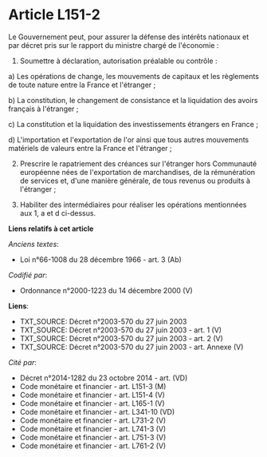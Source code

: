 # Article L151-2

Le Gouvernement peut, pour assurer la défense des intérêts nationaux et par décret pris sur le rapport du ministre chargé de
l'économie :

1. Soumettre à déclaration, autorisation préalable ou contrôle :

a) Les opérations de change, les mouvements de capitaux et les règlements de toute nature entre la France et l'étranger ;

b) La constitution, le changement de consistance et la liquidation des avoirs français à l'étranger ;

c) La constitution et la liquidation des investissements étrangers en France ;

d) L'importation et l'exportation de l'or ainsi que tous autres mouvements matériels de valeurs entre la France et
l'étranger ;

2. Prescrire le rapatriement des créances sur l'étranger hors Communauté européenne nées de l'exportation de marchandises, de
la rémunération de services et, d'une manière générale, de tous revenus ou produits à l'étranger ;

3. Habiliter des intermédiaires pour réaliser les opérations mentionnées aux 1, a et d ci-dessus.

**Liens relatifs à cet article**

_Anciens textes_:

  - Loi n°66-1008 du 28 décembre 1966 - art. 3 (Ab)

_Codifié par_:

  - Ordonnance n°2000-1223 du 14 décembre 2000 (V)

**Liens**:

  - TXT_SOURCE: Décret n°2003-570 du 27 juin 2003
  - TXT_SOURCE: Décret n°2003-570 du 27 juin 2003 - art. 1 (V)
  - TXT_SOURCE: Décret n°2003-570 du 27 juin 2003 - art. 2 (V)
  - TXT_SOURCE: Décret n°2003-570 du 27 juin 2003 - art. Annexe (V)

_Cité par_:

  - Décret n°2014-1282 du 23 octobre 2014 - art. (VD)
  - Code monétaire et financier - art. L151-3 (M)
  - Code monétaire et financier - art. L151-4 (V)
  - Code monétaire et financier - art. L165-1 (V)
  - Code monétaire et financier - art. L341-10 (VD)
  - Code monétaire et financier - art. L731-2 (V)
  - Code monétaire et financier - art. L741-3 (V)
  - Code monétaire et financier - art. L751-3 (V)
  - Code monétaire et financier - art. L761-2 (V)
